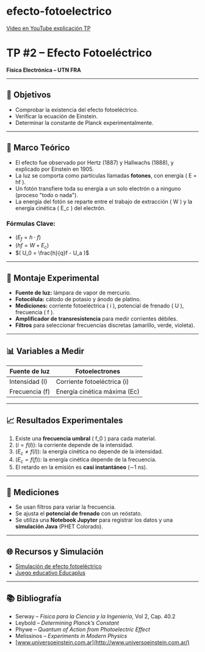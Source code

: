 # efecto-fotoelectrico
[Video en YouTube explicación TP ](https://youtu.be/if0XfHB9eV0)


# TP #2 – Efecto Fotoeléctrico

**Física Electrónica – UTN FRA**  


---

## 🎯 Objetivos

- Comprobar la existencia del efecto fotoeléctrico.
- Verificar la ecuación de Einstein.
- Determinar la constante de Planck experimentalmente.

---

## 🧠 Marco Teórico

- El efecto fue observado por Hertz (1887) y Hallwachs (1888), y explicado por Einstein en 1905.
- La luz se comporta como partículas llamadas **fotones**, con energía \( E = hf \).
- Un fotón transfiere toda su energía a un solo electrón o a ninguno (proceso "todo o nada").
- La energía del fotón se reparte entre el trabajo de extracción \( W \) y la energía cinética \( E_c \) del electrón.

### Fórmulas Clave:

- $( E_f = h \cdot f )$  
- $( hf = W + E_c )$  
- $( U_0 = \frac{h}{q}f - U_a )$

---

## 🔬 Montaje Experimental

- **Fuente de luz:** lámpara de vapor de mercurio.
- **Fotocélula:** cátodo de potasio y ánodo de platino.
- **Mediciones:** corriente fotoeléctrica \( i \), potencial de frenado \( U \), frecuencia \( f \).
- **Amplificador de transresistencia** para medir corrientes débiles.
- **Filtros** para seleccionar frecuencias discretas (amarillo, verde, violeta).

---

## 📊 Variables a Medir

| Fuente de luz       | Fotoelectrones                  |
|---------------------|----------------------------------|
| Intensidad (I)      | Corriente fotoeléctrica (i)     |
| Frecuencia (f)      | Energía cinética máxima (Ec)    |

---

## 📈 Resultados Experimentales

1. Existe una **frecuencia umbral** \( f_0 \) para cada material.
2. $( i = f(I) )$: la corriente depende de la intensidad.
3. $( E_c \neq f(I) )$: la energía cinética no depende de la intensidad.
4. $( E_c = f(f) )$: la energía cinética depende de la frecuencia.
5. El retardo en la emisión es **casi instantáneo** (∼1 ns).

---

## 🧪 Mediciones

- Se usan filtros para variar la frecuencia.
- Se ajusta el **potencial de frenado** con un reóstato.
- Se utiliza una **Notebook Jupyter** para registrar los datos y una **simulación Java** (PHET Colorado).

---

## 🌐 Recursos y Simulación

- [Simulación de efecto fotoeléctrico](https://phet.colorado.edu/es/simulation/photoelectric)
- [Juego educativo Educaplus](http://www.educaplus.org/game/efecto-fotoelectrico)

---

## 📚 Bibliografía

- Serway – *Física para la Ciencia y la Ingeniería*, Vol 2, Cap. 40.2
- Leybold – *Determining Planck’s Constant*
- Phywe – *Quantum of Action from Photoelectric Effect*
- Melissinos – *Experiments in Modern Physics*
- [www.universoeinstein.com.ar](http://www.universoeinstein.com.ar/)

